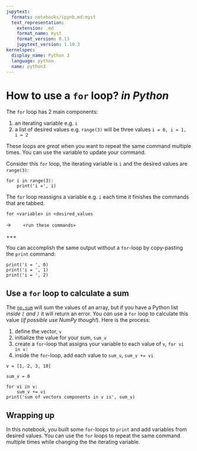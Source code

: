 ```yaml
---
jupytext:
  formats: notebooks/ipynb,md:myst
  text_representation:
    extension: .md
    format_name: myst
    format_version: 0.13
    jupytext_version: 1.10.3
kernelspec:
  display_name: Python 3
  language: python
  name: python3
---
```


# How to use a `for` loop? _in Python_

The `for` loop has 2 main components:
1. an iterating variable e.g. `i`
2. a list of desired values e.g. `range(3)` will be three values `i = 0, i = 1, i = 2`

These loops are _great_ when you want to repeat the same command multiple times. You can use the variable to update your command. 

Consider this `for` loop, the iterating variable is `i` and the desired values are `range(3)`:

```{code-cell} ipython3
for i in range(3):
    print('i =', i)
```

The `for` loop reassigns a variable e.g. `i` each time it finishes the commands that are tabbed. 

```
for <variable> in <desired_values
```
$\rightarrow$ `    <run these commands>`

+++

You can accomplish the same output without a `for`-loop by copy-pasting the `print` command:

```{code-cell} ipython3
print('i = ', 0)
print('i = ', 1)
print('i = ', 2)
```

## Use a `for` loop to calculate a sum

The [`np.sum`](https://numpy.org/doc/stable/reference/generated/numpy.sum.html) will sum the values of an array, but if you have a Python list _inside `[` and `]`_ it will return an error. You _can_ use a `for` loop to calculate this value (_if possible use NumPy though!_). Here is the process:

1. define the vector, `v`
2. initialize the value for your sum, `sum_v`
3. create a `for`-loop that assigns your variable to each value of `v`, `for vi in v:`
4. inside the `for`-loop, add each value to `sum_v`, `sum_v += vi`

```{code-cell} ipython3
v = [1, 2, 3, 10]

sum_v = 0

for vi in v:
    sum_v += vi
print('sum of vectors components in v is', sum_v)
```

## Wrapping up

In this notebook, you built some `for`-loops to `print` and add variables from desired values. You can use the `for` loops to repeat the same command multiple times while changing the the iterating variable.

